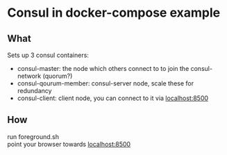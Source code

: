 # Consul in docker-compose example

## What
Sets up 3 consul containers:  
* consul-master: the node which others connect to to join the consul-network (quorum?)
* consul-qourum-member: consul-server node, scale these for redundancy
* consul-client: client node, you can connect to it via [localhost:8500](http://localhost:8500)

## How
run foreground.sh  
point your browser towards [localhost:8500](http://localhost:8500)
